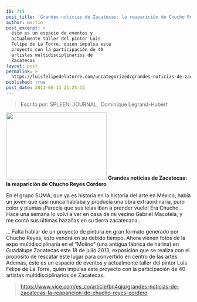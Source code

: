 ```yaml
---
ID: 715
post_title: 'Grandes noticias de Zacatecas: la reaparición de Chucho Reyes Cordero'
author: martin
post_excerpt: >
  éste es un espacio de eventos y
  actualmente taller del pintor Luis
  Felipe de La Torre, quien impulsa este
  proyecto con la participación de 40
  artistas multidisciplinarios de
  Zacatecas
layout: post
permalink: >
  https://luisfelipedelatorre.com/uncategorized/grandes-noticias-de-zacatecas-la-reaparicion-de-chucho-reyes-cordero/
published: true
post_date: 2013-08-13 21:25:13
---
```

<blockquote>Escrito por: SPLEEN! JOURNAL,  Dominique Legrand-Hubert</blockquote>
<img class="aligncenter size-full wp-image-716" src="https://luisfelipedelatorre.com/wp-content/uploads/2019/01/vice-logo.jpg" alt="" width="274" height="184" />
<strong>Grandes noticias de Zacatecas: la reaparición de Chucho Reyes Cordero</strong>

En el grupo SUMA, que ya es historia en la historia del arte en México, había un joven que casi nunca hablaba y producía una obra extraordinaria, puro color y plumas ¡Parecía que sus telas iban a prender vuelo! Era Chucho... Hace una semana lo volví a ver en casa de mi vecino Gabriel Macotela, y me contó sus últimas hazañas en su tierra zacatecana...

... Falta hablar de un proyecto de pintura en gran formato generado por Chucho Reyes, esto vendrá en su debido tiempo. Ahora vienen fotos de la expo multidisciplinaria en el “Molino” (una antigua fábrica de harina) en Guadalupe Zacatecas este 18 de julio 2013, exposición que se realiza con el propósito de rescatar este lugar para convertirlo en centro de las artes. Además, éste es un espacio de eventos y actualmente taller del pintor Luis Felipe de La Torre, quien impulsa este proyecto con la participación de 40 artistas multidisciplinarios de Zacatecas.
<blockquote><a href="https://www.vice.com/es_co/article/bn4qjq/grandes-noticias-de-zacatecas-la-reaparicion-de-chucho-reyes-cordero">https://www.vice.com/es_co/article/bn4qjq/grandes-noticias-de-zacatecas-la-reaparicion-de-chucho-reyes-cordero</a></blockquote>